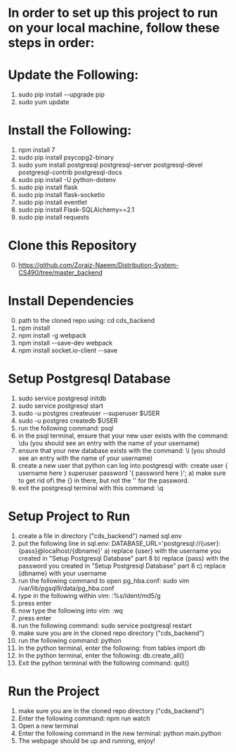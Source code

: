 # In order to set up this project to run on your local machine, follow these steps in order:

# Update the Following:
1. sudo pip install --upgrade pip
2. sudo yum update

# Install the Following:
1. npm install 7
2. sudo pip install psycopg2-binary
3. sudo yum install postgresql postgresql-server postgresql-devel postgresql-contrib postgresql-docs
4. sudo pip install -U python-dotenv
5. sudo pip install flask
6. sudo pip install flask-socketio
7. sudo pip install eventlet
8. sudo pip install Flask-SQLAlchemy==2.1
9. sudo pip install requests
 
# Clone this Repository 
0. https://github.com/Zoraiz-Naeem/Distribution-System-CS490/tree/master_backend

# Install Dependencies
0. path to the cloned repo using: cd cds_backend
1. npm install
2. npm install -g webpack
3. npm install --save-dev webpack
4. npm install socket.io-client --save

# Setup Postgresql Database
1. sudo service postgresql initdb
2. sudo service postgresql start
3. sudo -u postgres createuser --superuser $USER
4. sudo -u postgres createdb $USER
5. run the following command: psql
6. in the psql terminal, ensure that your new user exists with the command: \du (you should see an entry with the name of your username)
7. ensure that your new database exists with the command: \l (you should see an entry with the name of your username)
8. create a new user that python can log into postgresql with: create user { username here } superuser password '{ password here }'; 
    a) make sure to get rid of\ the {} in there, but not the '' for the password.
9. exit the postgresql terminal with this command: \q

# Setup Project to Run
1. create a file in directory ("cds_backend") named sql.env
2. put the following line in sql.env: DATABASE_URL='postgresql://{user}:{pass}@localhost/{dbname}'
    a) replace {user} with the username you created in "Setup Postgresql Database" part 8
    b) replace {pass} with the password you created in "Setup Postgresql Database" part 8
    c) replace {dbname} with your username
3. run the following command to open pg_hba.conf: sudo vim /var/lib/pgsql9/data/pg_hba.conf
4. type in the following within vim: :%s/ident/md5/g
5. press enter
6. now type the following into vim: :wq
7. press enter
8. run the following command: sudo service postgresql restart
9. make sure you are in the cloned repo directory ("cds_backend")
10. run the following command: python
11. In the python terminal, enter the following: from tables import db
12. In the python terminal, enter the following: db.create_all()
13. Exit the python terminal with the following command: quit()

# Run the Project
1. make sure you are in the cloned repo directory ("cds_backend")
2. Enter the following command: npm run watch
3. Open a new terminal
4. Enter the following command in the new terminal: python main.python
5. The webpage should be up and running, enjoy!
